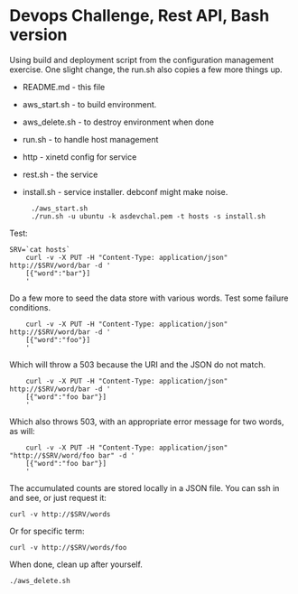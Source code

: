 Devops Challenge, Rest API, Bash version
============

Using build and deployment script from the configuration management exercise.  One slight change, the run.sh also copies a few more things up.

* README.md - this file
* aws_start.sh - to build environment.
* aws_delete.sh - to destroy environment when done
* run.sh - to handle host management
* http - xinetd config for service
* rest.sh - the service
* install.sh - service installer.  debconf might make noise.

        ./aws_start.sh
        ./run.sh -u ubuntu -k asdevchal.pem -t hosts -s install.sh


Test:

    SRV=`cat hosts`
		curl -v -X PUT -H "Content-Type: application/json" http://$SRV/word/bar -d '
		[{"word":"bar"}]
		'

Do a few more to seed the data store with various words.  Test some failure conditions.

		curl -v -X PUT -H "Content-Type: application/json" http://$SRV/word/bar -d '
		[{"word":"foo"}]
		'
Which will throw a 503 because the URI and the JSON do not match.

		curl -v -X PUT -H "Content-Type: application/json" http://$SRV/word/bar -d '
		[{"word":"foo bar"}]
		'
Which also throws 503, with an appropriate error message for two words, as will:

		curl -v -X PUT -H "Content-Type: application/json" "http://$SRV/word/foo bar" -d '
		[{"word":"foo bar"}]
		'
 
The accumulated counts are stored locally in a JSON file.  You can ssh in and see, or just request it:

    curl -v http://$SRV/words

Or for specific term:

    curl -v http://$SRV/words/foo

When done, clean up after yourself.

    ./aws_delete.sh